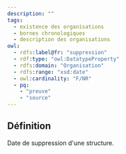 ```yaml
---
description: ""
tags:
  - existence des organisations
  - bornes chronologiques
  - description des organisations
owl:
  - rdfs:label@fr: "suppression"
  - rdf:type: "owl:DatatypeProperty"
  - rdfs:domain: "Organisation"
  - rdfs:range: "xsd:date"
  - owl:cardinality: "F/NR"
  - pq:
    - "preuve"
    - "source"
---
```


<OntologyTable frontMatter={frontMatter}/>

## Définition

Date de suppression d'une structure.
